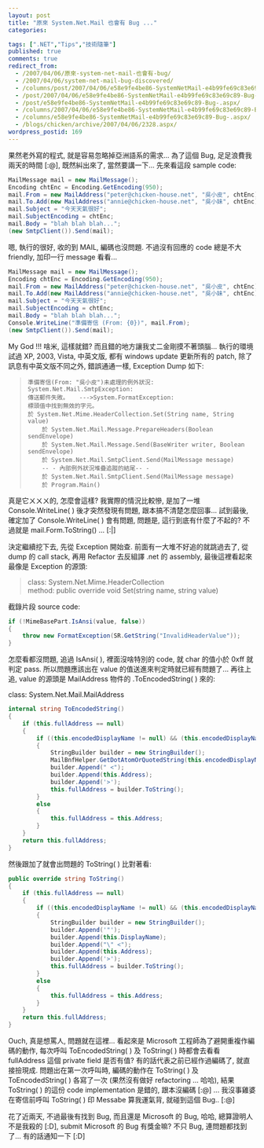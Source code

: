 ```yaml
---
layout: post
title: "原來 System.Net.Mail 也會有 Bug ..."
categories:

tags: [".NET","Tips","技術隨筆"]
published: true
comments: true
redirect_from:
  - /2007/04/06/原來-system-net-mail-也會有-bug/
  - /2007/04/06/system-net-mail-bug-discovered/
  - /columns/post/2007/04/06/e58e9fe4be86-SystemNetMail-e4b99fe69c83e69c89-Bug-.aspx/
  - /post/2007/04/06/e58e9fe4be86-SystemNetMail-e4b99fe69c83e69c89-Bug-.aspx/
  - /post/e58e9fe4be86-SystemNetMail-e4b99fe69c83e69c89-Bug-.aspx/
  - /columns/2007/04/06/e58e9fe4be86-SystemNetMail-e4b99fe69c83e69c89-Bug-.aspx/
  - /columns/e58e9fe4be86-SystemNetMail-e4b99fe69c83e69c89-Bug-.aspx/
  - /blogs/chicken/archive/2007/04/06/2328.aspx/
wordpress_postid: 169
---
```


果然老外寫的程式, 就是容易忽略掉亞洲語系的需求... 為了這個 Bug, 足足浪費我兩天的時間 [:@], 既然糾出來了, 當然要講一下... 先來看這段 sample code:

```csharp
MailMessage mail = new MailMessage();
Encoding chtEnc = Encoding.GetEncoding(950);
mail.From = new MailAddress("peter@chicken-house.net", "吳小皮", chtEnc);
mail.To.Add(new MailAddress("annie@chicken-house.net", "吳小妹", chtEnc));
mail.Subject = "今天天氣很好";
mail.SubjectEncoding = chtEnc;
mail.Body = "blah blah blah...";
(new SmtpClient()).Send(mail);
```

嗯, 執行的很好, 收的到 MAIL, 編碼也沒問題. 不過沒有回應的 code 總是不大 friendly, 加印一行 message 看看...

```csharp
MailMessage mail = new MailMessage();
Encoding chtEnc = Encoding.GetEncoding(950);
mail.From = new MailAddress("peter@chicken-house.net", "吳小皮", chtEnc);
mail.To.Add(new MailAddress("annie@chicken-house.net", "吳小妹", chtEnc));
mail.Subject = "今天天氣很好";
mail.SubjectEncoding = chtEnc;
mail.Body = "blah blah blah...";
Console.WriteLine("準備寄信 (From: {0})", mail.From);
(new SmtpClient()).Send(mail);
```

My God !!! 啥米, 這樣就錯? 而且錯的地方讓我丈二金剛摸不著頭腦... 執行的環境試過 XP, 2003, Vista, 中英文版, 都有 windows update 更新所有的 patch, 除了訊息有中英文版不同之外, 錯誤通通一樣, Exception Dump 如下:

> ```
> 準備寄信(From: "吳小皮")未處理的例外狀況: System.Net.Mail.SmtpException: 
> 傳送郵件失敗。	--->System.FormatException: 
> 標頭值中找到無效的字元。	
> 於 System.Net.Mime.HeaderCollection.Set(String name, String value)   
>     於 System.Net.Mail.Message.PrepareHeaders(Boolean sendEnvelope)   
>     於 System.Net.Mail.Message.Send(BaseWriter writer, Boolean sendEnvelope)   
>     於 System.Net.Mail.SmtpClient.Send(MailMessage message)
>     -- - 內部例外狀況堆疊追蹤的結尾-- - 
>     於 System.Net.Mail.SmtpClient.Send(MailMessage message)   
>     於 Program.Main()
> ```

真是它ㄨㄨㄨ的, 怎麼會這樣? 我實際的情況比較慘, 是加了一堆 Console.WriteLine( ) 後才突然發現有問題, 跟本搞不清楚怎麼回事... 試到最後, 確定加了 Console.WriteLine( ) 會有問題, 問題是, 這行到底有什麼了不起的? 不過就是 mail.Form.ToString() ... [:|]

決定繼續挖下去, 先從 Exception 開始查. 前面有一大堆不好追的就跳過去了, 從 dump 的 call stack, 再用 Refactor 去反組譯 .net 的 assembly, 最後這裡看起來最像是 Exception 的源頭:

> class: System.Net.Mime.HeaderCollection  
> method: public override void Set(string name, string value)

截錄片段 source code:

```csharp
if (!MimeBasePart.IsAnsi(value, false))
{
    throw new FormatException(SR.GetString("InvalidHeaderValue"));
}
```

怎麼看都沒問題, 追過 IsAnsi( ), 裡面沒啥特別的 code, 就 char 的值小於 0xff 就判定 pass. 所以問題應該出在 value 的值送進來判定時就已經有問題了... 再往上追, value 的源頭是 MailAddress 物件的 .ToEncodedString( ) 來的:

class: System.Net.Mail.MailAddress

```csharp
internal string ToEncodedString()
{
    if (this.fullAddress == null)
    {
        if ((this.encodedDisplayName != null) && (this.encodedDisplayName != string.Empty))
        {
            StringBuilder builder = new StringBuilder();
            MailBnfHelper.GetDotAtomOrQuotedString(this.encodedDisplayName, builder);
            builder.Append(" <");
            builder.Append(this.Address);
            builder.Append('>');
            this.fullAddress = builder.ToString();
        }
        else
        {
            this.fullAddress = this.Address;
        }
    }
    return this.fullAddress;
}
```

然後跟加了就會出問題的 ToString( ) 比對著看:

```csharp
public override string ToString()
{
    if (this.fullAddress == null)
    {
        if ((this.encodedDisplayName != null) && (this.encodedDisplayName != string.Empty))
        {
            StringBuilder builder = new StringBuilder();
            builder.Append('"');
            builder.Append(this.DisplayName);
            builder.Append("\" <");
            builder.Append(this.Address);
            builder.Append('>');
            this.fullAddress = builder.ToString();
        }
        else
        {
            this.fullAddress = this.Address;
        }
    }
    return this.fullAddress;
}
```

Ouch, 真是想罵人, 問題就在這裡... 看起來是 Microsoft 工程師為了避開重複作編碼的動作, 每次呼叫 ToEncodedString( ) 及 ToString( ) 時都會去看看 fullAddress 這個 private field 是否有值? 有的話代表之前已經作過編碼了, 就直接撿現成. 問題出在第一次呼叫時, 編碼的動作在 ToString( ) 及 ToEncodedString( ) 各寫了一次 (果然沒有做好 refactoring ... 哈哈), 結果 ToString( ) 的這份 code implementation 是錯的, 跟本沒編碼 [:@] ... 我沒事雞婆在寄信前呼叫 ToString( ) 印 Messabe 算我運氣背, 就碰到這個 Bug.. [:@]

花了近兩天, 不過最後有找到 Bug, 而且還是 Microsoft 的 Bug, 哈哈, 總算證明人不是我殺的 [:D], submit Microsoft 的 Bug 有獎金嘛? 不只 Bug, 連問題都找到了... 有的話通知一下 [:D]
